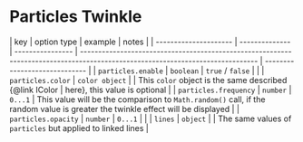 # Particles Twinkle

| key                   | option type    | example          | notes                                                                                                                          |
| --------------------- | -------------- | ---------------- | ------------------------------------------------------------------------------------------------------------------------------ | ----------------------------- |
| `particles.enable`    | `boolean`      | `true` / `false` |                                                                                                                                |
| `particles.color`     | `color object` |                  | This `color` object is the same described {@link IColor                                                                        | here}, this value is optional |
| `particles.frequency` | `number`       | `0...1`          | This value will be the comparison to `Math.random()` call, if the random value is greater the twinkle effect will be displayed |
| `particles.opacity`   | `number`       | `0...1`          |                                                                                                                                |
| `lines`               | `object`       |                  | The same values of `particles` but applied to linked lines                                                                     |
